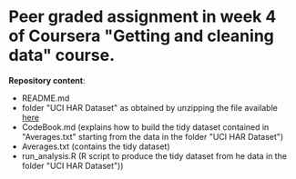# Peer graded assignment in week 4 of Coursera "Getting and cleaning data" course.

**Repository content**:
- README.md
- folder "UCI HAR Dataset" as obtained by unzipping the file available [here](https://d396qusza40orc.cloudfront.net/getdata%2Fprojectfiles%2FUCI%20HAR%20Dataset.zip)
- CodeBook.md (explains how to build the tidy dataset contained in "Averages.txt" starting from the data in the folder "UCI HAR Dataset")
- Averages.txt (contains the tidy dataset)
- run_analysis.R (R script to produce the tidy dataset from he data in the folder "UCI HAR Dataset"))

